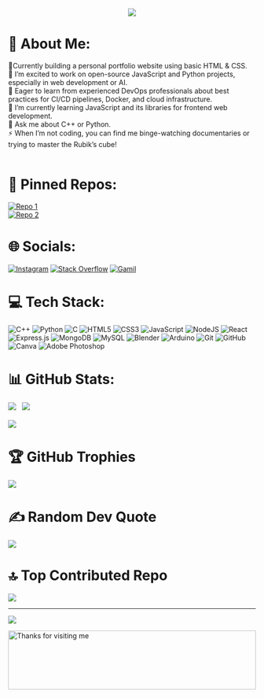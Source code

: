<h1 align="center">
    <img src="https://readme-typing-svg.herokuapp.com?font=Fira+Code&weight=100&size=50&pause=1000&color=A7F72B&center=true&vCenter=true&width=1000&height=100&lines=Hello+World!!+%F0%9F%91%8B;I+am+Radhesh+Pai+%F0%9F%94%A5+!!!"/>
</h1>

# 💫 About Me:
🔭Currently building a personal portfolio website using basic HTML & CSS.<br>👯 I’m excited to work on open-source JavaScript and Python projects, especially in web development or AI.<br>🤝 Eager to learn from experienced DevOps professionals about best practices for CI/CD pipelines, Docker, and cloud infrastructure. <br>🌱 I’m currently learning JavaScript and its libraries for frontend web development.<br>💬 Ask me about C++ or Python.<br>⚡ When I’m not coding, you can find me binge-watching documentaries or trying to master the Rubik’s cube!<br><br>

# 📌 Pinned Repos:
[![Repo 1](https://github-readme-stats.vercel.app/api/pin/?username=radheshpai87&repo=Kalvium-Code-Vault&theme=dracula)](https://github.com/radheshpai87/Kalvium-Code-Vault) <br>
[![Repo 2](https://github-readme-stats.vercel.app/api/pin/?username=radheshpai87&repo=radheshpai87.github.io&theme=dracula)](https://github.com/radheshpai87/radheshpai87.github.io)

# 🌐 Socials:
[![Instagram](https://img.shields.io/badge/Instagram-E4405F?style=for-the-badge&logo=instagram&logoColor=white)](https://instagram.com/languid2318) [![Stack Overflow](https://img.shields.io/badge/stack%20overflow-FE7A16?logo=stack-overflow&logoColor=white&style=for-the-badge)](https://stackoverflow.com/users/22271647) [![Gamil](https://img.shields.io/badge/Gmail-D14836?style=for-the-badge&logo=gmail&logoColor=white)](mailto:radheshpai802@gmail.com)

# 💻 Tech Stack:
![C++](https://img.shields.io/badge/c++-%2300599C.svg?style=for-the-badge&logo=c%2B%2B&logoColor=white) ![Python](https://img.shields.io/badge/python-3670A0?style=for-the-badge&logo=python&logoColor=ffdd54) ![C](https://img.shields.io/badge/c-%2300599C.svg?style=for-the-badge&logo=c&logoColor=white) ![HTML5](https://img.shields.io/badge/html5-%23E34F26.svg?style=for-the-badge&logo=html5&logoColor=white) ![CSS3](https://img.shields.io/badge/css3-%231572B6.svg?style=for-the-badge&logo=css3&logoColor=white) ![JavaScript](https://img.shields.io/badge/javascript-%23323330.svg?style=for-the-badge&logo=javascript&logoColor=%23F7DF1E) ![NodeJS](https://img.shields.io/badge/node.js-6DA55F?style=for-the-badge&logo=node.js&logoColor=white) ![React](https://img.shields.io/badge/react-%2320232a.svg?style=for-the-badge&logo=react&logoColor=%2361DAFB) ![Express.js](https://img.shields.io/badge/express.js-%23404d59.svg?style=for-the-badge&logo=express&logoColor=%2361DAFB) ![MongoDB](https://img.shields.io/badge/MongoDB-%234ea94b.svg?style=for-the-badge&logo=mongodb&logoColor=white) ![MySQL](https://img.shields.io/badge/mysql-4479A1.svg?style=for-the-badge&logo=mysql&logoColor=white) ![Blender](https://img.shields.io/badge/blender-%23F5792A.svg?style=for-the-badge&logo=blender&logoColor=white) ![Arduino](https://img.shields.io/badge/-Arduino-00979D?style=for-the-badge&logo=Arduino&logoColor=white) ![Git](https://img.shields.io/badge/git-%23F05033.svg?style=for-the-badge&logo=git&logoColor=white) ![GitHub](https://img.shields.io/badge/github-%23121011.svg?style=for-the-badge&logo=github&logoColor=white) ![Canva](https://img.shields.io/badge/Canva-%2300C4CC.svg?style=for-the-badge&logo=Canva&logoColor=white) ![Adobe Photoshop](https://img.shields.io/badge/adobe%20photoshop-%2331A8FF.svg?style=for-the-badge&logo=adobe%20photoshop&logoColor=white)
# 📊 GitHub Stats:
![](https://github-readme-stats.vercel.app/api?username=radheshpai87&theme=dracula&hide_border=false&include_all_commits=true&count_private=true)$~~~$![](https://github-readme-streak-stats.herokuapp.com/?user=radheshpai87&theme=dracula&hide_border=false)
<br><br>
![](https://github-readme-stats.vercel.app/api/top-langs/?username=radheshpai87&theme=dracula&hide_border=false&include_all_commits=true&count_private=true&layout=compact)

# 🏆 GitHub Trophies
![](https://github-profile-trophy.vercel.app/?username=radheshpai87&theme=dracula&no-frame=false&no-bg=false&margin-w=4)

# ✍️ Random Dev Quote
![](https://quotes-github-readme.vercel.app/api?type=horizontal&theme=dracula)

# 🔝 Top Contributed Repo
![](https://github-contributor-stats.vercel.app/api?username=radheshpai87&limit=5&theme=dracula&combine_all_yearly_contributions=true)

---
[![](https://visitcount.itsvg.in/api?id=radheshpai87&icon=5&color=6)](https://visitcount.itsvg.in)

<img height="120" alt="Thanks for visiting me" width="100%" src="https://raw.githubusercontent.com/BrunnerLivio/brunnerlivio/master/images/marquee.svg" />
<br />

